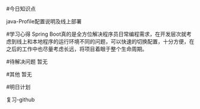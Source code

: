 #今日知识点

java-Profile配置说明及线上部署

#学习心得
Spring Boot真的是全方位解决程序员日常编程需求，在开发层次就考虑到线上和本地程序的运行环境不同的问题，可以快速的切换配置，十分方便，在之后的工作中也尽量考虑长远，将项目着眼于整个生命周期。

#待解决问题
暂无

#其他
暂无

#明日计划

复习-github


